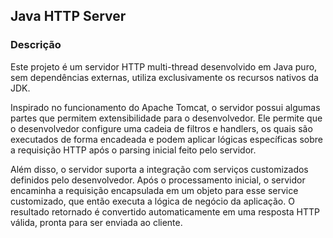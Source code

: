 ## Java HTTP Server

### Descrição
Este projeto é um servidor HTTP multi-thread desenvolvido em Java puro, sem dependências externas, utiliza exclusivamente os recursos nativos da JDK.

Inspirado no funcionamento do Apache Tomcat, o servidor possui algumas partes que permitem extensibilidade para o desenvolvedor. Ele permite que o desenvolvedor configure uma cadeia de filtros e handlers, os quais são executados de forma encadeada e podem aplicar lógicas específicas sobre a requisição HTTP após o parsing inicial feito pelo servidor.

Além disso, o servidor suporta a integração com serviços customizados definidos pelo desenvolvedor. Após o processamento inicial, o servidor encaminha a requisição encapsulada em um objeto para esse service customizado, que então executa a lógica de negócio da aplicação. O resultado retornado é convertido automaticamente em uma resposta HTTP válida, pronta para ser enviada ao cliente.

